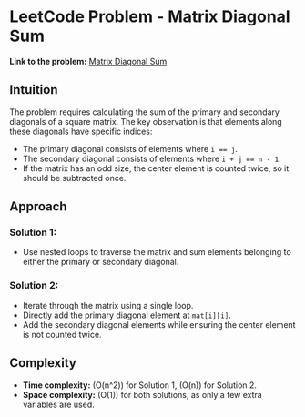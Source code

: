 # LeetCode Problem - Matrix Diagonal Sum

**Link to the problem:** [Matrix Diagonal Sum](https://leetcode.com/problems/matrix-diagonal-sum/?envType=study-plan-v2&envId=programming-skills)

## Intuition
The problem requires calculating the sum of the primary and secondary diagonals of a square matrix. The key observation is that elements along these diagonals have specific indices:  
- The primary diagonal consists of elements where `i == j`.  
- The secondary diagonal consists of elements where `i + j == n - 1`.  
- If the matrix has an odd size, the center element is counted twice, so it should be subtracted once.

## Approach
### Solution 1:
- Use nested loops to traverse the matrix and sum elements belonging to either the primary or secondary diagonal.  

### Solution 2:
- Iterate through the matrix using a single loop.  
- Directly add the primary diagonal element at `mat[i][i]`.  
- Add the secondary diagonal elements while ensuring the center element is not counted twice.

## Complexity
- **Time complexity:** \(O(n^2)\) for Solution 1, \(O(n)\) for Solution 2.  
- **Space complexity:** \(O(1)\) for both solutions, as only a few extra variables are used.  
